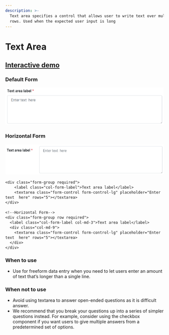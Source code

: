 ```yaml
---
description: >-
  Text area specifies a control that allows user to write text over multiple
  rows. Used when the expected user input is long
---
```


# Text Area

## [Interactive demo](http://cloud.crimsonlogic.com/2021/website/jds/v1/components.html#textarea-wrapper)

### Default Form

![](../.gitbook/assets/image%20%2823%29.png)

### Horizontal Form 

![](../.gitbook/assets/image%20%2822%29.png)

```text
<div class="form-group required">
    <label class="col-form-label">Text area label</label>
    <textarea class="form-control form-control-lg" placeholder="Enter text  here" rows="5"></textarea>
</div>

<!--Horizontal Form-->
<div class="form-group row required">
  <label class="col-form-label col-md-3">Text area label</label>
  <div class="col-md-9">
    <textarea class="form-control form-control-lg" placeholder="Enter text  here" rows="5"></textarea>
  </div>
</div>
```

### When to use

* Use for freeform data entry when you need to let users enter an amount of text that’s longer than a single line.

### When not to use

* Avoid using textarea to answer open-ended questions as it is difficult answer.
* We recommend that you break your questions up into a series of simpler questions instead. For example, consider using the checkbox component if you want users to give multiple answers from a predetermined set of options.

### ﻿

